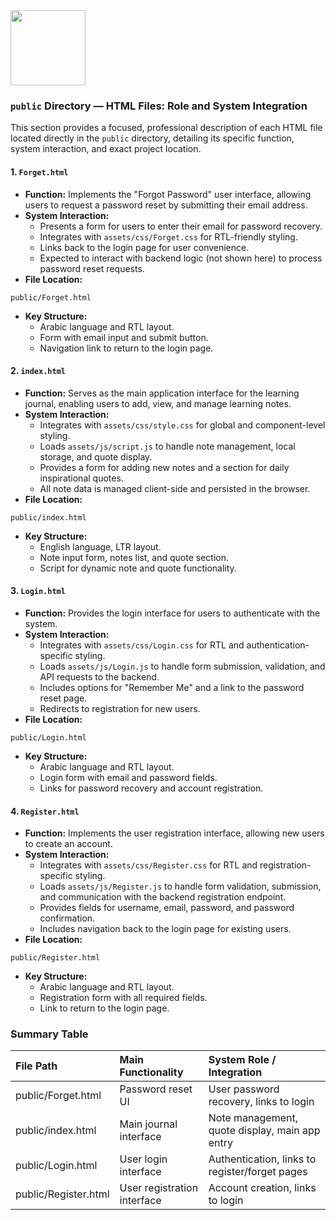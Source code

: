 <img src="https://r2cdn.perplexity.ai/pplx-full-logo-primary-dark%402x.png" class="logo" width="120"/>

### `public` Directory — HTML Files: Role and System Integration

This section provides a focused, professional description of each HTML file located directly in the `public` directory, detailing its specific function, system interaction, and exact project location.

#### 1. `Forget.html`

- **Function:**
Implements the "Forgot Password" user interface, allowing users to request a password reset by submitting their email address.
- **System Interaction:**
    - Presents a form for users to enter their email for password recovery.
    - Integrates with `assets/css/Forget.css` for RTL-friendly styling.
    - Links back to the login page for user convenience.
    - Expected to interact with backend logic (not shown here) to process password reset requests.
- **File Location:**

```
public/Forget.html
```

- **Key Structure:**
    - Arabic language and RTL layout.
    - Form with email input and submit button.
    - Navigation link to return to the login page.


#### 2. `index.html`

- **Function:**
Serves as the main application interface for the learning journal, enabling users to add, view, and manage learning notes.
- **System Interaction:**
    - Integrates with `assets/css/style.css` for global and component-level styling.
    - Loads `assets/js/script.js` to handle note management, local storage, and quote display.
    - Provides a form for adding new notes and a section for daily inspirational quotes.
    - All note data is managed client-side and persisted in the browser.
- **File Location:**

```
public/index.html
```

- **Key Structure:**
    - English language, LTR layout.
    - Note input form, notes list, and quote section.
    - Script for dynamic note and quote functionality.


#### 3. `Login.html`

- **Function:**
Provides the login interface for users to authenticate with the system.
- **System Interaction:**
    - Integrates with `assets/css/Login.css` for RTL and authentication-specific styling.
    - Loads `assets/js/Login.js` to handle form submission, validation, and API requests to the backend.
    - Includes options for "Remember Me" and a link to the password reset page.
    - Redirects to registration for new users.
- **File Location:**

```
public/Login.html
```

- **Key Structure:**
    - Arabic language and RTL layout.
    - Login form with email and password fields.
    - Links for password recovery and account registration.


#### 4. `Register.html`

- **Function:**
Implements the user registration interface, allowing new users to create an account.
- **System Interaction:**
    - Integrates with `assets/css/Register.css` for RTL and registration-specific styling.
    - Loads `assets/js/Register.js` to handle form validation, submission, and communication with the backend registration endpoint.
    - Provides fields for username, email, password, and password confirmation.
    - Includes navigation back to the login page for existing users.
- **File Location:**

```
public/Register.html
```

- **Key Structure:**
    - Arabic language and RTL layout.
    - Registration form with all required fields.
    - Link to return to the login page.


### Summary Table

| File Path | Main Functionality | System Role / Integration |
| :-- | :-- | :-- |
| public/Forget.html | Password reset UI | User password recovery, links to login |
| public/index.html | Main journal interface | Note management, quote display, main app entry |
| public/Login.html | User login interface | Authentication, links to register/forget pages |
| public/Register.html | User registration interface | Account creation, links to login |

